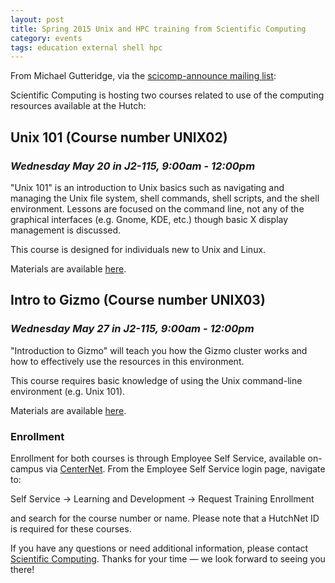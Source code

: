 ```yaml
---
layout: post
title: Spring 2015 Unix and HPC training from Scientific Computing
category: events
tags: education external shell hpc
---
```


From Michael Gutteridge, via the [scicomp-announce mailing list](https://lists.fhcrc.org/mailman/listinfo/scicomp-announce):


Scientific Computing is hosting two courses related to use of the computing resources available at the Hutch:

## Unix 101 (Course number UNIX02)
### *Wednesday May 20 in J2-115, 9:00am - 12:00pm*

"Unix 101" is an introduction to Unix basics such as navigating and managing the Unix file system, shell commands, shell scripts, and the shell environment.
Lessons are focused on the command line, not any of the graphical interfaces (e.g. Gnome, KDE, etc.) though basic X display management is discussed.

This course is designed for individuals new to Unix and Linux.


Materials are available [here](https://teams.fhcrc.org/sites/citwiki/SciComp/Training%20Materials/Unix%20101/unix-101.html).


## Intro to Gizmo (Course number UNIX03)
### *Wednesday May 27 in J2-115, 9:00am - 12:00pm*

"Introduction to Gizmo" will teach you how the Gizmo cluster works and how to effectively use the resources in this environment.

This course requires basic knowledge of using the Unix command-line environment (e.g. Unix 101).


Materials are available [here](https://teams.fhcrc.org/sites/citwiki/SciComp/Training%20Materials/Introduction%20to%20Gizmo/gizmo-101.html#slide1).


### Enrollment

Enrollment for both courses is through Employee Self Service, available on-campus via [CenterNet](https://centernet.fhcrc.org).
From the Employee Self Service login page, navigate to:

Self Service &rarr; Learning and Development &rarr; Request Training Enrollment

and search for the course number or name.
Please note that a HutchNet ID is required for these courses.

If you have any questions or need additional information, please contact [Scientific Computing](mailto:scicomp@fredhutch.org).
Thanks for your time &mdash; we look forward to seeing you there!
